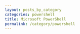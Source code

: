 ```yaml
---
layout: posts_by_category
categories: powershell
title: Microsoft PowerShell
permalink: /category/powershell
---
```

